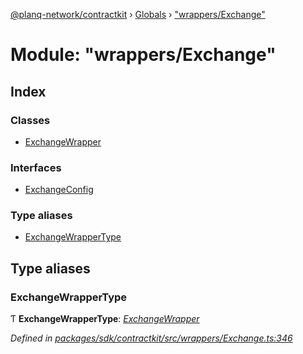 [@planq-network/contractkit](../README.md) › [Globals](../globals.md) › ["wrappers/Exchange"](_wrappers_exchange_.md)

# Module: "wrappers/Exchange"

## Index

### Classes

* [ExchangeWrapper](../classes/_wrappers_exchange_.exchangewrapper.md)

### Interfaces

* [ExchangeConfig](../interfaces/_wrappers_exchange_.exchangeconfig.md)

### Type aliases

* [ExchangeWrapperType](_wrappers_exchange_.md#exchangewrappertype)

## Type aliases

###  ExchangeWrapperType

Ƭ **ExchangeWrapperType**: *[ExchangeWrapper](../classes/_wrappers_exchange_.exchangewrapper.md)*

*Defined in [packages/sdk/contractkit/src/wrappers/Exchange.ts:346](https://github.com/planq-network/planq-sdk/blob/master/packages/sdk/contractkit/src/wrappers/Exchange.ts#L346)*
